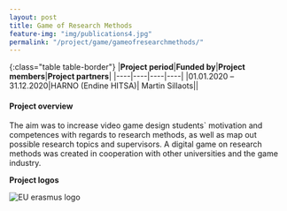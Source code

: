 ```yaml
---
layout: post
title: Game of Research Methods  
feature-img: "img/publications4.jpg"
permalink: "/project/game/gameofresearchmethods/"
---
```


{:class="table table-border"}
|**Project period**|**Funded by**|**Project members**|**Project partners**|
|----|----|----|----|
|01.01.2020 –31.12.2020|HARNO (Endine HITSA)| Martin Sillaots||

#### Project overview
The aim was to increase video game design students` motivation and competences with regards to research methods, as well as map out possible research topics and supervisors. A digital game on research methods was created in cooperation with other universities and the game industry. 

**Project logos**
<div> 
    <img class="img-fluid-innews" src="{{ '/img/financier_logos/HARNO.jpg' | prepend: site.baseurl }}" alt="EU erasmus logo">
</div>